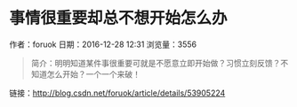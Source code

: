 # 事情很重要却总不想开始怎么办
作者：foruok
日期：2016-12-28 12:31
浏览量：3556
> 简介：明明知道某件事很重要可就是不愿意立即开始做？习惯立刻反馈？不知道怎么开始？一个一个来破！

 链接：http://blog.csdn.net/foruok/article/details/53905224
